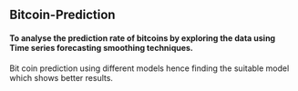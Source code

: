 ## Bitcoin-Prediction
#### To analyse the prediction rate of bitcoins by exploring the data using Time series forecasting smoothing techniques.

Bit coin prediction using different models hence finding the suitable model which shows better results.

